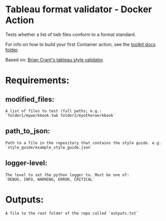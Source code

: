 # Tableau format validator - Docker Action

Tests whether a list of twb files conform to a format standard.

For info on how to build your first Container action, see the [toolkit docs folder](https://github.com/actions/toolkit/blob/master/docs/container-action.md).

Based on: [Brian Crant's tableau style validator](https://github.com/bcrant/tableau-style-validator)

# Requirements:

## modified_files:
    A list of files to test (full paths; e.g.: 
    `folder1/myworkbook.twb folder2/myotherworkbook`
## path_to_json:
    Path to a file in the repository that contains the style guide. e.g.
    `style_guide/example_style_guide.json`

## logger-level:
    The level to set the python logger to. Must be one of: 
    `DEBUG, INFO, WARNING, ERROR, CRITICAL`

# Outputs:
    A file to the root folder of the repo called `outputs.txt`
    